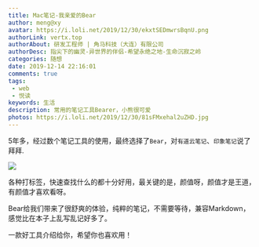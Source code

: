 ```yaml
---
title: Mac笔记-我亲爱的Bear
author: meng@xy
avatar: https://i.loli.net/2019/12/30/ekxtSEDmwrsBqnU.png
authorLink: vertx.top
authorAbout: 研发工程师 | 角马科技（大连）有限公司
authorDesc: 指尖下的幽灵-异世界的伴侣-希望永绝之地-生命沉寂之岭
categories: 随想
date: 2019-12-14 22:16:01
comments: true
tags: 
 - web
 - 悦读
keywords: 生活
description: 常用的笔记工具Bearer，小熊很可爱
photos: https://i.loli.net/2019/12/30/81sFMxehal2uZHD.jpg
---
```

5年多，经过数个笔记工具的使用，最终选择了`Bear`，对`有道云笔记`、`印象笔记`说了拜拜.


![](https://user-gold-cdn.xitu.io/2019/1/31/168a2a109ca6e727?w=3294&h=1952&f=png&s=980310)

各种打标签，快速查找什么的都十分好用，最关键的是，颜值呀，颜值才是王道，有颜值才喜欢看呀。

Bear给我们带来了很舒爽的体验，纯粹的笔记，不需要等待，兼容Markdown，感觉比在本子上乱写乱记好多了。

一款好工具介绍给你，希望你也喜欢用！
